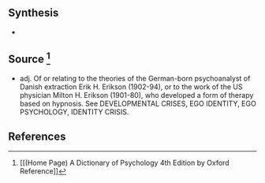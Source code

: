 ## Synthesis
- 
## Source [^1]
- adj. Of or relating to the theories of the German-born psychoanalyst of Danish extraction Erik H. Erikson (1902-94), or to the work of the US physician Milton H. Erikson (1901-80), who developed a form of therapy based on hypnosis. See DEVELOPMENTAL CRISES, EGO IDENTITY, EGO PSYCHOLOGY, IDENTITY CRISIS.
## References

[^1]: [[(Home Page) A Dictionary of Psychology 4th Edition by Oxford Reference]]